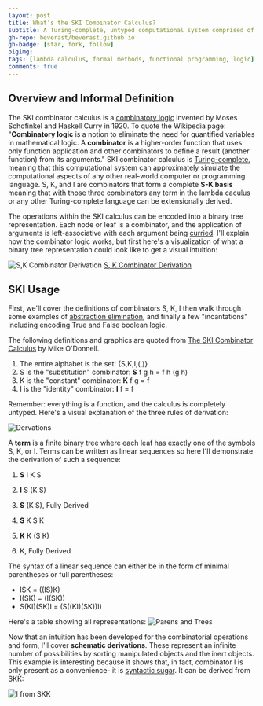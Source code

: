```yaml
---
layout: post
title: What's the SKI Combinator Calculus?
subtitle: A Turing-complete, untyped computational system comprised of three combinators that predates the lambda calculus.
gh-repo: beverast/beverast.github.io
gh-badge: [star, fork, follow]
bigimg:
tags: [lambda calculus, formal methods, functional programming, logic]
comments: true
---
```


## Overview and Informal Definition

The SKI combinator calculus is a [combinatory logic](https://en.wikipedia.org/wiki/Combinatory_logic) invented by Moses Schofinkel and Haskell Curry in 1920. To quote the Wikipedia page: "**Combinatory logic** is a notion to eliminate the need for quantified variables in mathematical logic. A **combinator** is a higher-order function that uses only function application and other combinators to define a result (another function) from its arguments." SKI combinator calculus is [Turing-complete](https://en.wikipedia.org/wiki/Turing_completeness), meaning that this computational system can approximately simulate the computational aspects of any other real-world computer or programming language. S, K, and I are combinators that form a complete **S-K basis** meaning that with those three combinators any term in the lambda caculus or any other Turing-complete language can be extensionally derived. 

The operations within the SKI calculus can be encoded into a binary tree representation. Each node or leaf is a combinator, and the application of arguments is left-associative with each argument being [curried](https://en.wikipedia.org/wiki/Currying). I'll explain how the combinator logic works, but first here's a visualization of what a binary tree representation could look like to get a visual intuition: 

![S,K Combinator Derivation](https://people.cs.uchicago.edu/~odonnell/Teacher/Lectures/Formal_Organization_of_Knowledge/Examples/combinator_calculus/img30.gif)
[S, K Combinator Derivation](https://people.cs.uchicago.edu/~odonnell/Teacher/Lectures/Formal_Organization_of_Knowledge/Examples/combinator_calculus/)

## SKI Usage

First, we'll cover the definitions of combinators S, K, I then walk through some examples of [abstraction elimination](https://en.wikipedia.org/wiki/Combinatory_logic#Completeness_of_the_S-K_basis), and finally a few "incantations" including encoding True and False boolean logic.

The following definitions and graphics are quoted from [The SKI Combinator Calculus](https://people.cs.uchicago.edu/~odonnell/Teacher/Lectures/Formal_Organization_of_Knowledge/Examples/combinator_calculus/) by Mike O'Donnell. 

1. The entire alphabet is the set: {S,K,I,(,)}
2. S is the "substitution" combinator: **S** f g h = f h (g h)
3. K is the "constant" combinator: **K** f g = f
4. I is the "identity" combinator: **I** f = f

Remember: everything is a function, and the calculus is completely untyped. Here's a visual explanation of the three rules of derivation:

![Dervations](https://people.cs.uchicago.edu/~odonnell/Teacher/Lectures/Formal_Organization_of_Knowledge/Examples/combinator_calculus/img21.gif)

A **term** is a finite binary tree where each leaf has exactly one of the symbols S, K, or I. Terms can be written as linear sequences so here I'll demonstrate the derivation of such a sequence:

1. **S** I K S
2. **I** S (K S)
3. **S** (K S), Fully Derived

1. **S** K S K
2. **K** K (S K)
3. K, Fully Derived

The syntax of a linear sequence can either be in the form of minimal parentheses or full parentheses:

- ISK = ((IS)K)
- I(SK) = (I(SK))
- S(KI)(SK)I = (S((KI)(SK))I)

Here's a table showing all representations:
![Parens and Trees](https://people.cs.uchicago.edu/~odonnell/Teacher/Lectures/Formal_Organization_of_Knowledge/Examples/combinator_calculus/img20.gif)

Now that an intuition has been developed for the combinatorial operations and form, I'll cover **schematic derivations**. These represent an infinite number of possibilities by sorting manipulated objects and the inert objects. This example is interesting because it shows that, in fact, combinator I is only present as a convenience- it is [syntactic sugar](https://en.wikipedia.org/wiki/Syntactic_sugar). It can be derived from SKK:

![I from SKK](https://people.cs.uchicago.edu/~odonnell/Teacher/Lectures/Formal_Organization_of_Knowledge/Examples/combinator_calculus/img32.gif)


